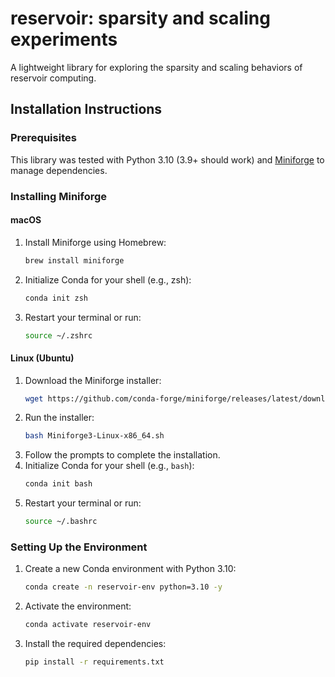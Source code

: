 # reservoir: sparsity and scaling experiments

A lightweight library for exploring the sparsity and scaling behaviors of reservoir computing.

## Installation Instructions

### Prerequisites
This library was tested with Python 3.10 (3.9+ should work) and [Miniforge](https://github.com/conda-forge/miniforge) to manage dependencies.

### Installing Miniforge

#### macOS
1. Install Miniforge using Homebrew:
    ```bash
    brew install miniforge
    ```

2. Initialize Conda for your shell (e.g., zsh):
    ```bash
    conda init zsh
    ```

3. Restart your terminal or run:
   ```bash
   source ~/.zshrc
   ```

#### Linux (Ubuntu)
1. Download the Miniforge installer:
   ```bash
   wget https://github.com/conda-forge/miniforge/releases/latest/download/Miniforge3-Linux-x86_64.sh
   ```
2. Run the installer:
   ```bash
   bash Miniforge3-Linux-x86_64.sh
   ```
3. Follow the prompts to complete the installation.
4. Initialize Conda for your shell (e.g., `bash`):
   ```bash
   conda init bash
   ```
5. Restart your terminal or run:
   ```bash
   source ~/.bashrc
   ```

### Setting Up the Environment
1. Create a new Conda environment with Python 3.10:
   ```bash
   conda create -n reservoir-env python=3.10 -y
   ```
2. Activate the environment:
   ```bash
   conda activate reservoir-env
   ```
3. Install the required dependencies:
   ```bash
   pip install -r requirements.txt
   ```
